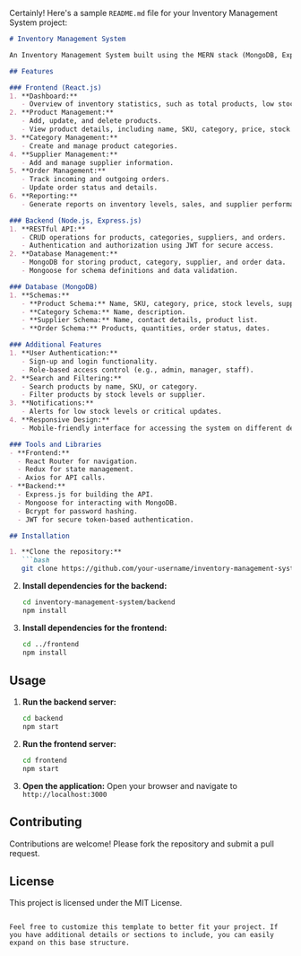 Certainly! Here's a sample `README.md` file for your Inventory Management System project:

```markdown
# Inventory Management System

An Inventory Management System built using the MERN stack (MongoDB, Express.js, React.js, Node.js).

## Features

### Frontend (React.js)
1. **Dashboard:**
   - Overview of inventory statistics, such as total products, low stock alerts, and recent activities.
2. **Product Management:**
   - Add, update, and delete products.
   - View product details, including name, SKU, category, price, stock levels, and supplier information.
3. **Category Management:**
   - Create and manage product categories.
4. **Supplier Management:**
   - Add and manage supplier information.
5. **Order Management:**
   - Track incoming and outgoing orders.
   - Update order status and details.
6. **Reporting:**
   - Generate reports on inventory levels, sales, and supplier performance.

### Backend (Node.js, Express.js)
1. **RESTful API:**
   - CRUD operations for products, categories, suppliers, and orders.
   - Authentication and authorization using JWT for secure access.
2. **Database Management:**
   - MongoDB for storing product, category, supplier, and order data.
   - Mongoose for schema definitions and data validation.

### Database (MongoDB)
1. **Schemas:**
   - **Product Schema:** Name, SKU, category, price, stock levels, supplier.
   - **Category Schema:** Name, description.
   - **Supplier Schema:** Name, contact details, product list.
   - **Order Schema:** Products, quantities, order status, dates.

### Additional Features
1. **User Authentication:**
   - Sign-up and login functionality.
   - Role-based access control (e.g., admin, manager, staff).
2. **Search and Filtering:**
   - Search products by name, SKU, or category.
   - Filter products by stock levels or supplier.
3. **Notifications:**
   - Alerts for low stock levels or critical updates.
4. **Responsive Design:**
   - Mobile-friendly interface for accessing the system on different devices.

### Tools and Libraries
- **Frontend:**
  - React Router for navigation.
  - Redux for state management.
  - Axios for API calls.
- **Backend:**
  - Express.js for building the API.
  - Mongoose for interacting with MongoDB.
  - Bcrypt for password hashing.
  - JWT for secure token-based authentication.

## Installation

1. **Clone the repository:**
   ```bash
   git clone https://github.com/your-username/inventory-management-system.git
   ```
2. **Install dependencies for the backend:**
   ```bash
   cd inventory-management-system/backend
   npm install
   ```
3. **Install dependencies for the frontend:**
   ```bash
   cd ../frontend
   npm install
   ```

## Usage

1. **Run the backend server:**
   ```bash
   cd backend
   npm start
   ```
2. **Run the frontend server:**
   ```bash
   cd frontend
   npm start
   ```

3. **Open the application:**
   Open your browser and navigate to `http://localhost:3000`

## Contributing

Contributions are welcome! Please fork the repository and submit a pull request.

## License

This project is licensed under the MIT License.
```

Feel free to customize this template to better fit your project. If you have additional details or sections to include, you can easily expand on this base structure.
